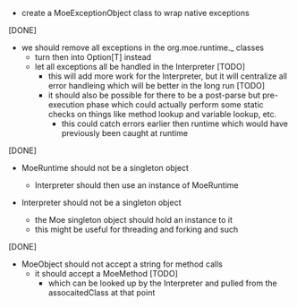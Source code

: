 
- create a MoeExceptionObject class to wrap native exceptions

[DONE]
- we should remove all exceptions in the org.moe.runtime._ classes
    - turn then into Option[T] instead
    - let all exceptions all be handled in the Interpreter
        [TODO]
        - this will add more work for the Interpreter, but 
          it will centralize all error handleing which will
          be better in the long run
        [TODO]
        - it should also be possible for there to be a post-parse
          but pre-execution phase which could actually perform some
          static checks on things like method lookup and variable
          lookup, etc. 
            - this could catch errors earlier then runtime which
              would have previously been caught at runtime

[DONE]
- MoeRuntime should not be a singleton object
    - Interpreter should then use an instance of MoeRuntime

- Interpreter should not be a singleton object
    - the Moe singleton object should hold an instance to it
    - this might be useful for threading and forking and such

[DONE]
- MoeObject should not accept a string for method calls
    - it should accept a MoeMethod
        [TODO]
        - which can be looked up by the Interpreter and pulled
          from the assocaitedClass at that point

